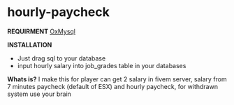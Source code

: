 # hourly-paycheck
**REQUIRMENT**
[OxMysql](https://github.com/overextended/oxmysql)

**INSTALLATION**
- Just drag sql to your database
- input hourly salary into job_grades table in your databases

**Whats is?**
I make this for player can get 2 salary in fivem server, salary from 7 minutes paycheck (default of ESX) and hourly paycheck, for withdrawn system use your brain
